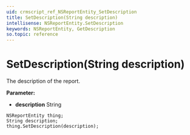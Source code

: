 ```yaml
---
uid: crmscript_ref_NSReportEntity_SetDescription
title: SetDescription(String description)
intellisense: NSReportEntity.SetDescription
keywords: NSReportEntity, GetDescription
so.topic: reference
---
```


# SetDescription(String description)

The description of the report.

**Parameter:** 
* **description** String

```crmscript
NSReportEntity thing;
String description;
thing.SetDescription(description);
```

